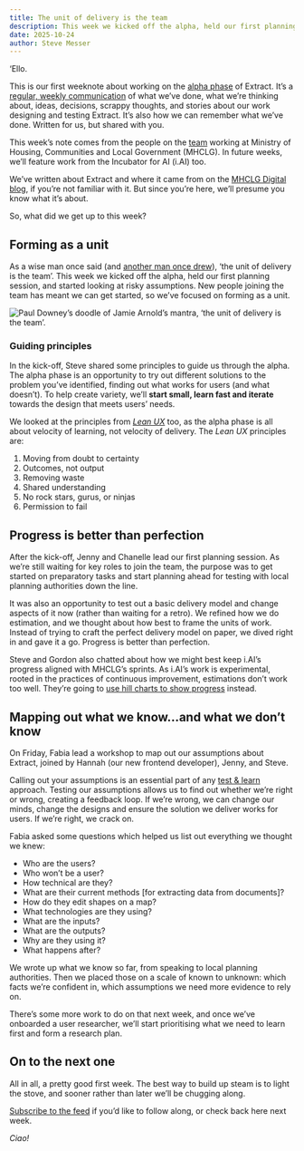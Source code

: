 ```yaml
---
title: The unit of delivery is the team
description: This week we kicked off the alpha, held our first planning session, and started looking at risky assumptions. 
date: 2025-10-24
author: Steve Messer
---
```


‘Ello.

This is our first weeknote about working on the [alpha phase](https://www.gov.uk/service-manual/agile-delivery/how-the-alpha-phase-works) of Extract. It’s a [regular, weekly communication](https://doingweeknotes.com/) of what we’ve done, what we’re thinking about, ideas, decisions, scrappy thoughts, and stories about our work designing and testing Extract. It’s also how we can remember what we’ve done. Written for us, but shared with you.

This week’s note comes from the people on the [team](/team/) working at Ministry of Housing, Communities and Local Government (MHCLG). In future weeks, we’ll feature work from the Incubator for AI (i.‌AI) too.

We’ve written about Extract and where it came from on the [MHCLG Digital blog](https://mhclgdigital.blog.gov.uk/2025/06/12/extract-using-ai-to-unlock-historic-planning-data/), if you’re not familiar with it. But since you’re here, we’ll presume you know what it’s about.

So, what did we get up to this week?

## Forming as a unit

As a wise man once said (and [another man once drew](https://www.flickr.com/photos/psd/with/26868697057/)), ‘the unit of delivery is the team’. This week we kicked off the alpha, held our first planning session, and started looking at risky assumptions. New people joining the team has meant we can get started, so we’ve focused on forming as a unit.

![Paul Downey’s doodle of Jamie Arnold’s mantra, ‘the unit of delivery is the team’.](the-unit-of-delivery-is-the-team.jpg)

### Guiding principles

In the kick-off, Steve shared some principles to guide us through the alpha. The alpha phase is an opportunity to try out different solutions to the problem you’ve identified, finding out what works for users (and what doesn’t). To help create variety, we’ll **start small, learn fast and iterate** towards the design that meets users’ needs. 

We looked at the principles from [_Lean UX_](https://leanuxbook.com) too, as the alpha phase is all about velocity of learning, not velocity of delivery. The _Lean UX_ principles are:

1. Moving from doubt to certainty
2. Outcomes, not output 
3. Removing waste 
4. Shared understanding 
5. No rock stars, gurus, or ninjas
6. Permission to fail

## Progress is better than perfection

After the kick-off, Jenny and Chanelle lead our first planning session. As we’re still waiting for key roles to join the team, the purpose was to get started on preparatory tasks and start planning ahead for testing with local planning authorities down the line. 

It was also an opportunity to test out a basic delivery model and change aspects of it now (rather than waiting for a retro). We refined how we do estimation, and we thought about how best to frame the units of work. Instead of trying to craft the perfect delivery model on paper, we dived right in and gave it a go. Progress is better than perfection.

Steve and Gordon also chatted about how we might best keep i.‌AI’s progress aligned with MHCLG’s sprints. As i.‌AI’s work is experimental, rooted in the practices of continuous improvement, estimations don’t work too well. They’re going to [use hill charts to show progress](https://basecamp.com/shapeup/3.4-chapter-13) instead.

## Mapping out what we know...and what we don’t know

On Friday, Fabia lead a workshop to map out our assumptions about Extract, joined by Hannah (our new frontend developer), Jenny, and Steve. 

Calling out your assumptions is an essential part of any [test & learn](https://public.digital/pd-insights/blog/2024/12/just-what-is-test-and-learn) approach. Testing our assumptions allows us to find out whether we’re right or wrong, creating a feedback loop. If we’re wrong, we can change our minds, change the designs and ensure the solution we deliver works for users. If we’re right, we crack on. 

Fabia asked some questions which helped us list out everything we thought we knew:

- Who are the users?
- Who won’t be a user?
- How technical are they?
- What are their current methods [for extracting data from documents]?
- How do they edit shapes on a map?
- What technologies are they using?
- What are the inputs?
- What are the outputs?
- Why are they using it?
- What happens after?

We wrote up what we know so far, from speaking to local planning authorities. Then we placed those on a scale of known to unknown: which facts we’re confident in, which assumptions we need more evidence to rely on.

There’s some more work to do on that next week, and once we’ve onboarded a user researcher, we’ll start prioritising what we need to learn first and form a research plan.

## On to the next one

All in all, a pretty good first week. The best way to build up steam is to light the stove, and sooner rather than later we’ll be chugging along. 

[Subscribe to the feed](/weeknotes/feed.xml) if you’d like to follow along, or check back here next week. 

_Ciao!_